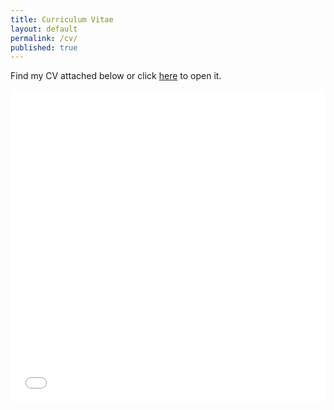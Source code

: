 ```yaml
---
title: Curriculum Vitae
layout: default
permalink: /cv/
published: true
---
```


Find my CV attached below or click <a href="{{site.baseurl}}/files/hfelippe-cv.pdf">here</a> to open it.


<embed src="{{ site.baseurl }}/files/hfelippe-cv.pdf" width="100%" height="500px" type="application/pdf"/>

<!--
<iframe src="{{ site.baseurl }}/files/hfelippe-cv.pdf" style="width:100%; height:500px;" frameborder="0"></iframe>

<embed src="{{ site.baseurl }}/files/hfelippe-cv.pdf" width="100%" height="500px" type="application/pdf" />

<object data="{{ site.baseurl }}/files/hfelippe-cv.pdf" width="100%" height="500px" type="application/pdf"></object>
-->

